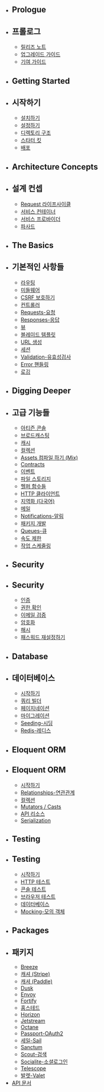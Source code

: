 - ## Prologue
- ## 프롤로그
    - [릴리즈 노트](/docs/{{version}}/releases)
    - [업그레이드 가이드](/docs/{{version}}/upgrade)
    - [기여 가이드](/docs/{{version}}/contributions)
- ## Getting Started
- ## 시작하기
    - [설치하기](/docs/{{version}}/installation)
    - [설정하기](/docs/{{version}}/configuration)
    - [디렉토리 구조](/docs/{{version}}/structure)
    - [스타터 킷](/docs/{{version}}/starter-kits)
    - [배포](/docs/{{version}}/deployment)
- ## Architecture Concepts
- ## 설계 컨셉
    - [Request 라이프사이클](/docs/{{version}}/lifecycle)
    - [서비스 컨테이너](/docs/{{version}}/container)
    - [서비스 프로바이더](/docs/{{version}}/providers)
    - [파사드](/docs/{{version}}/facades)
- ## The Basics
- ## 기본적인 사항들
    - [라우팅](/docs/{{version}}/routing)
    - [미들웨어](/docs/{{version}}/middleware)
    - [CSRF 보호하기](/docs/{{version}}/csrf)
    - [컨트롤러](/docs/{{version}}/controllers)
    - [Requests-요청](/docs/{{version}}/requests)
    - [Responses-응답](/docs/{{version}}/responses)
    - [뷰](/docs/{{version}}/views)
    - [블레이드 템플릿](/docs/{{version}}/blade)
    - [URL 생성](/docs/{{version}}/urls)
    - [세션](/docs/{{version}}/session)
    - [Validation-유효성검사](/docs/{{version}}/validation)
    - [Error 핸들링](/docs/{{version}}/errors)
    - [로깅](/docs/{{version}}/logging)
- ## Digging Deeper
- ## 고급 기능들
    - [아티즌 콘솔](/docs/{{version}}/artisan)
    - [브로드캐스팅](/docs/{{version}}/broadcasting)
    - [캐시](/docs/{{version}}/cache)
    - [컬렉션](/docs/{{version}}/collections)
    - [Assets 컴파일 하기 (Mix)](/docs/{{version}}/mix)
    - [Contracts](/docs/{{version}}/contracts)
    - [이벤트](/docs/{{version}}/events)
    - [파일 스토리지](/docs/{{version}}/filesystem)
    - [헬퍼 함수들](/docs/{{version}}/helpers)
    - [HTTP 클라이언트](/docs/{{version}}/http-client)
    - [지역화 (다국어)](/docs/{{version}}/localization)
    - [메일](/docs/{{version}}/mail)
    - [Notifications-알림](/docs/{{version}}/notifications)
    - [패키지 개발](/docs/{{version}}/packages)
    - [Queues-큐](/docs/{{version}}/queues)
    - [속도 제한](/docs/{{version}}/rate-limiting)
    - [작업 스케줄링](/docs/{{version}}/scheduling)
- ## Security
- ## Security
    - [인증](/docs/{{version}}/authentication)
    - [권한 확인](/docs/{{version}}/authorization)
    - [이메일 검증](/docs/{{version}}/verification)
    - [암호화](/docs/{{version}}/encryption)
    - [해시](/docs/{{version}}/hashing)
    - [패스워드 재설정하기](/docs/{{version}}/passwords)
- ## Database
- ## 데이터베이스
    - [시작하기](/docs/{{version}}/database)
    - [쿼리 빌더](/docs/{{version}}/queries)
    - [페이지네이션](/docs/{{version}}/pagination)
    - [마이그레이션](/docs/{{version}}/migrations)
    - [Seeding-시딩](/docs/{{version}}/seeding)
    - [Redis-레디스](/docs/{{version}}/redis)
- ## Eloquent ORM
- ## Eloquent ORM
    - [시작하기](/docs/{{version}}/eloquent)
    - [Relationships-연관관계](/docs/{{version}}/eloquent-relationships)
    - [컬렉션](/docs/{{version}}/eloquent-collections)
    - [Mutators / Casts](/docs/{{version}}/eloquent-mutators)
    - [API 리소스](/docs/{{version}}/eloquent-resources)
    - [Serialization](/docs/{{version}}/eloquent-serialization)
- ## Testing
- ## Testing
    - [시작하기](/docs/{{version}}/testing)
    - [HTTP 테스트](/docs/{{version}}/http-tests)
    - [콘솔 테스트](/docs/{{version}}/console-tests)
    - [브라우저 테스트](/docs/{{version}}/dusk)
    - [데이터베이스](/docs/{{version}}/database-testing)
    - [Mocking-모의 객체](/docs/{{version}}/mocking)
- ## Packages
- ## 패키지
    - [Breeze](/docs/{{version}}/starter-kits#laravel-breeze)
    - [캐셔 (Stripe)](/docs/{{version}}/billing)
    - [캐셔 (Paddle)](/docs/{{version}}/cashier-paddle)
    - [Dusk](/docs/{{version}}/dusk)
    - [Envoy](/docs/{{version}}/envoy)
    - [Fortify](/docs/{{version}}/fortify)
    - [홈스테드](/docs/{{version}}/homestead)
    - [Horizon](/docs/{{version}}/horizon)
    - [Jetstream](https://jetstream.laravel.com)
    - [Octane](/docs/{{version}}/octane)
    - [Passport-OAuth2](/docs/{{version}}/passport)
    - [세일-Sail](/docs/{{version}}/sail)
    - [Sanctum](/docs/{{version}}/sanctum)
    - [Scout-검색](/docs/{{version}}/scout)
    - [Socialite-소셜로그인](/docs/{{version}}/socialite)
    - [Telescope](/docs/{{version}}/telescope)
    - [발렛-Valet](/docs/{{version}}/valet)
- [API 문서](/api/8.x)

